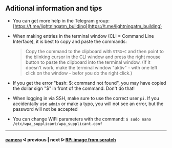 
## Aditional information and tips

- You can get more help in the Telegram group: [https://t.me/lightningatm_building](https://t.me/lightningatm_building)
- When making entries in the terminal window (CLI = Command Line Interface), it is best to copy and paste the commands: 

  > Copy the command to the clipboard with `STRG+C` and then point to the blinking cursor in the CLI window and press the right mouse button to paste the clipboard into the terminal window. (If it doesn't work, make the terminal window "aktiv" - with one left click on the window - befor you do the right click.)
- If you get the error "bash: $: command not found", you may have copied the dollar sign "$" in front of the command. Don't do that!
- When logging in via SSH, make sure to use the correct user `pi`. If you accidentally use `admin` or make a typo, you will not see an error, but the password will not be accepted
- You can change WiFi parameters with the command: `$ sudo nano /etc/wpa_supplicant/wpa_supplicant.conf`

---

#### [camera](/docs/guide/camera.md)  ᐊ  previous | next  ᐅ  [RPi image from scratch](/docs/guide/add_on_zero2.md)
